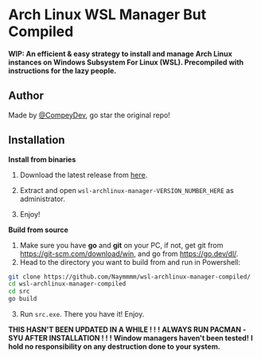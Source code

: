 # Arch Linux WSL Manager But Compiled

**WIP: An efficient & easy strategy to install and manage Arch Linux instances on Windows Subsystem For Linux (WSL). Precompiled with instructions for the lazy people.**




## Author

Made by [@CompeyDev](https://github.com/CompeyDev), go star the original repo!


## Installation

**Install from binaries**

1. Download the latest release from [here](https://github.com/Naymmmm/wsl-archlinux-manager-compiled/releases/).
2. Extract and open ```wsl-archlinux-manager-VERSION_NUMBER_HERE``` as administrator.

3. Enjoy!


**Build from source**

1. Make sure you have **go** and **git** on your PC, if not, get git from https://git-scm.com/download/win, and go from https://go.dev/dl/.
2. Head to the directory you want to build from and run in Powershell:
```bash
git clone https://github.com/Naymmmm/wsl-archlinux-manager-compiled/
cd wsl-archlinux-manager-compiled
cd src
go build
```
3. Run ```src.exe```. There you have it! Enjoy.

**THIS HASN'T BEEN UPDATED IN A WHILE ! ! !**
**ALWAYS RUN PACMAN -SYU AFTER INSTALLATION ! ! !**
**Window managers haven't been tested!**
**I hold no responsibility on any destruction done to your system.**
